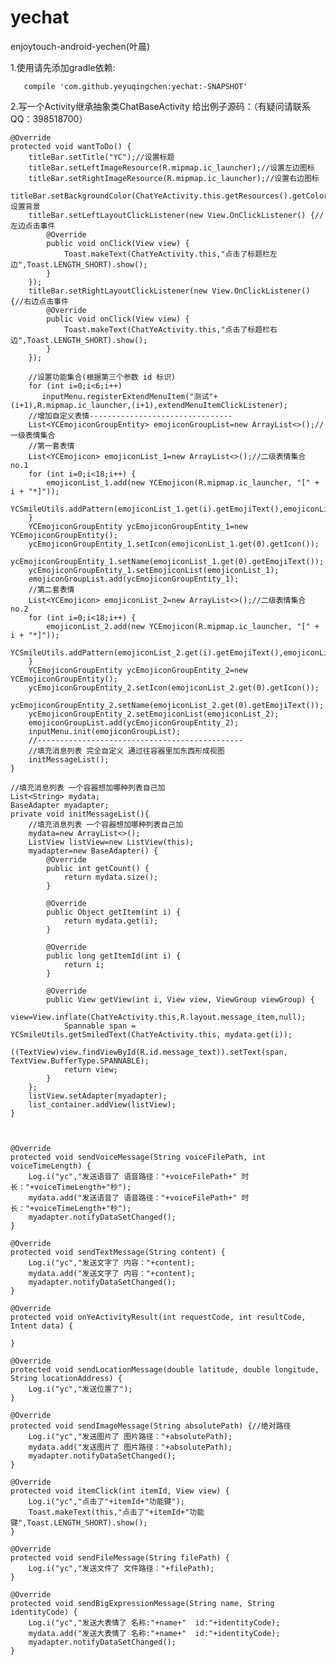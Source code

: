 # yechat 
   enjoytouch-android-yechen(叶晨)
   
   1.使用请先添加gradle依赖:
   
       compile 'com.github.yeyuqingchen:yechat:-SNAPSHOT'
       
       
   2.写一个Activity继承抽象类ChatBaseActivity  给出例子源码：（有疑问请联系QQ：398518700）
      

    @Override
    protected void wantToDo() {
        titleBar.setTitle("YC");//设置标题
        titleBar.setLeftImageResource(R.mipmap.ic_launcher);//设置左边图标
        titleBar.setRightImageResource(R.mipmap.ic_launcher);//设置右边图标
        titleBar.setBackgroundColor(ChatYeActivity.this.getResources().getColor(R.color.colorAccent));//设置背景
        titleBar.setLeftLayoutClickListener(new View.OnClickListener() {//左边点击事件
            @Override
            public void onClick(View view) {
                Toast.makeText(ChatYeActivity.this,"点击了标题栏左边",Toast.LENGTH_SHORT).show();
            }
        });
        titleBar.setRightLayoutClickListener(new View.OnClickListener() {//右边点击事件
            @Override
            public void onClick(View view) {
                Toast.makeText(ChatYeActivity.this,"点击了标题栏右边",Toast.LENGTH_SHORT).show();
            }
        });

        //设置功能集合(根据第三个参数 id 标识)
        for (int i=0;i<6;i++)
           inputMenu.registerExtendMenuItem("测试"+(i+1),R.mipmap.ic_launcher,(i+1),extendMenuItemClickListener);
        //增加自定义表情--------------------------------
        List<YCEmojiconGroupEntity> emojiconGroupList=new ArrayList<>();//一级表情集合
        //第一套表情
        List<YCEmojicon> emojiconList_1=new ArrayList<>();//二级表情集合 no.1
        for (int i=0;i<18;i++) {
            emojiconList_1.add(new YCEmojicon(R.mipmap.ic_launcher, "[" + i + "*]"));
            YCSmileUtils.addPattern(emojiconList_1.get(i).getEmojiText(),emojiconList_1.get(i).getIcon());
        }
        YCEmojiconGroupEntity ycEmojiconGroupEntity_1=new YCEmojiconGroupEntity();
        ycEmojiconGroupEntity_1.setIcon(emojiconList_1.get(0).getIcon());
        ycEmojiconGroupEntity_1.setName(emojiconList_1.get(0).getEmojiText());
        ycEmojiconGroupEntity_1.setEmojiconList(emojiconList_1);
        emojiconGroupList.add(ycEmojiconGroupEntity_1);
        //第二套表情
        List<YCEmojicon> emojiconList_2=new ArrayList<>();//二级表情集合 no.2
        for (int i=0;i<18;i++) {
            emojiconList_2.add(new YCEmojicon(R.mipmap.ic_launcher, "[" + i + "*]"));
            YCSmileUtils.addPattern(emojiconList_2.get(i).getEmojiText(),emojiconList_2.get(i).getIcon());
        }
        YCEmojiconGroupEntity ycEmojiconGroupEntity_2=new YCEmojiconGroupEntity();
        ycEmojiconGroupEntity_2.setIcon(emojiconList_2.get(0).getIcon());
        ycEmojiconGroupEntity_2.setName(emojiconList_2.get(0).getEmojiText());
        ycEmojiconGroupEntity_2.setEmojiconList(emojiconList_2);
        emojiconGroupList.add(ycEmojiconGroupEntity_2);
        inputMenu.init(emojiconGroupList);
        //----------------------------------------------
        //填充消息列表 完全自定义 通过往容器里加东西形成视图
        initMessageList();
    }

    //填充消息列表 一个容器想加哪种列表自己加
    List<String> mydata;
    BaseAdapter myadapter;
    private void initMessageList(){
        //填充消息列表 一个容器想加哪种列表自己加
        mydata=new ArrayList<>();
        ListView listView=new ListView(this);
        myadapter=new BaseAdapter() {
            @Override
            public int getCount() {
                return mydata.size();
            }

            @Override
            public Object getItem(int i) {
                return mydata.get(i);
            }

            @Override
            public long getItemId(int i) {
                return i;
            }

            @Override
            public View getView(int i, View view, ViewGroup viewGroup) {
                view=View.inflate(ChatYeActivity.this,R.layout.message_item,null);
                Spannable span = YCSmileUtils.getSmiledText(ChatYeActivity.this, mydata.get(i));
                ((TextView)view.findViewById(R.id.message_text)).setText(span, TextView.BufferType.SPANNABLE);
                return view;
            }
        };
        listView.setAdapter(myadapter);
        list_container.addView(listView);
    }



    @Override
    protected void sendVoiceMessage(String voiceFilePath, int voiceTimeLength) {
        Log.i("yc","发送语音了 语音路径："+voiceFilePath+" 时长："+voiceTimeLength+"秒");
        mydata.add("发送语音了 语音路径："+voiceFilePath+" 时长："+voiceTimeLength+"秒");
        myadapter.notifyDataSetChanged();
    }

    @Override
    protected void sendTextMessage(String content) {
        Log.i("yc","发送文字了 内容："+content);
        mydata.add("发送文字了 内容："+content);
        myadapter.notifyDataSetChanged();
    }

    @Override
    protected void onYeActivityResult(int requestCode, int resultCode, Intent data) {

    }

    @Override
    protected void sendLocationMessage(double latitude, double longitude, String locationAddress) {
        Log.i("yc","发送位置了");
    }

    @Override
    protected void sendImageMessage(String absolutePath) {//绝对路径
        Log.i("yc","发送图片了 图片路径："+absolutePath);
        mydata.add("发送图片了 图片路径："+absolutePath);
        myadapter.notifyDataSetChanged();
    }

    @Override
    protected void itemClick(int itemId, View view) {
        Log.i("yc","点击了"+itemId+"功能键");
        Toast.makeText(this,"点击了"+itemId+"功能键",Toast.LENGTH_SHORT).show();
    }

    @Override
    protected void sendFileMessage(String filePath) {
        Log.i("yc","发送文件了 文件路径："+filePath);
    }

    @Override
    protected void sendBigExpressionMessage(String name, String identityCode) {
        Log.i("yc","发送大表情了 名称:"+name+"  id:"+identityCode);
        mydata.add("发送大表情了 名称:"+name+"  id:"+identityCode);
        myadapter.notifyDataSetChanged();
    }

   
     

